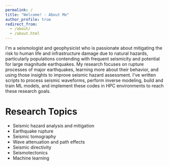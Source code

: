 ```yaml
---
permalink: /
title: "Welcome! - About Me"
author_profile: true
redirect_from: 
  - /about/
  - /about.html
---
```


I'm a seismologist and geophysicist who is passionate about mitigating the risk to human life and infrastructure damage due to natural hazards, particularly populations contending with frequent seismicity and potential for large magnitude earthquakes. My research focuses on rupture processes of major earthquakes, learning more about their behavior, and using those insights to improve seismic hazard assessment. I've written scripts to process seismic waveforms, perform inverse modeling, build and train ML models, and implement these codes in HPC environments to reach these research goals.  

Research Topics
======

- Seismic hazard analysis and mitigation
- Earthquake rupture
- Seismic tomography
- Wave attenuation and path effects
- Seismic directivity
- Seismotectonics
- Machine learning
